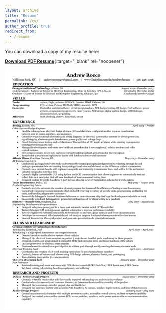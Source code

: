 ```yaml
---
layout: archive
title: "Resume"
permalink: /cv/
author_profile: true
redirect_from:
  - /resume
---
```


You can download a copy of my resume here:

[**Download PDF Resume**](/files/resume.pdf){:target="_blank" rel="noopener"}

![Andrew Rocco Resume](/images/resume-image.png)
